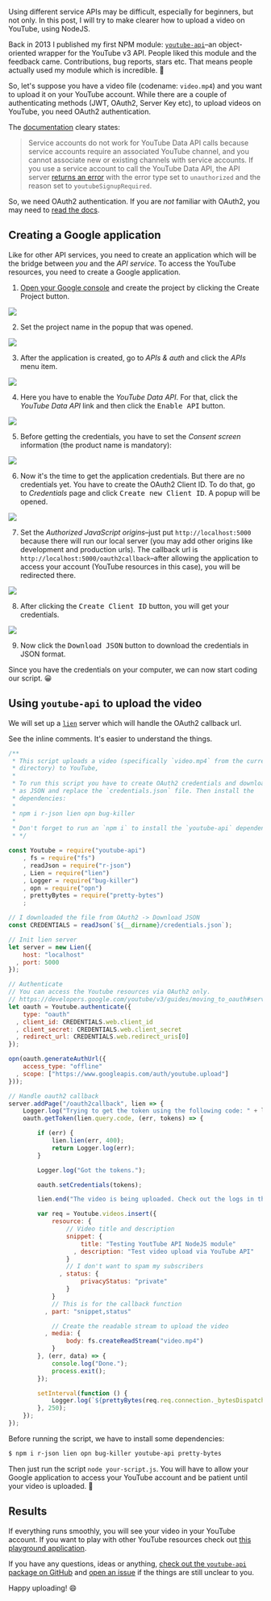 Using different service APIs may be difficult, especially for beginners, but not only. In this post, I will try to make clearer how to upload a video on YouTube, using NodeJS.

Back in 2013 I published my first NPM module: [`youtube-api`](https://github.com/IonicaBizau/youtube-api)–an object-oriented wrapper for the YouTube v3 API. People liked this module and the feedback came. Contributions, bug reports, stars etc. That means people actually used my module which is incredible. :dizzy:

So, let's suppose you have a video file (codename: `video.mp4`) and you want to upload it on your YouTube account. While there are a couple of authenticating methods (JWT, OAuth2, Server Key etc), to upload videos on YouTube, you need OAuth2 authentication.

The [documentation](https://developers.google.com/youtube/v3/guides/moving_to_oauth#service_accounts) cleary states:

> Service accounts do not work for YouTube Data API calls because service accounts require an associated YouTube channel, and you cannot associate new or existing channels with service accounts. If you use a service account to call the YouTube Data API, the API server [returns an error](https://developers.google.com/youtube/v3/docs/errors#youtube.api.RequestContextError-unauthorized-youtubeSignupRequired) with the error type set to `unauthorized` and the reason set to `youtubeSignupRequired`.

So, we need OAuth2 authentication. If you are *not* familiar with OAuth2, you may need to [read the docs](https://developers.google.com/identity/protocols/OAuth2).

## Creating a Google application

Like for other API services, you need to create an application which will be the bridge between *you* and the *API service*. To access the YouTube resources, you need to create a Google application.

 1. [Open your Google console](https://console.developers.google.com/project) and create the project by clicking the <btn>Create Project</kbd> button.

   ![](http://i.imgur.com/fq1MKr1.png)

 2. Set the project name in the popup that was opened.

   ![](http://i.imgur.com/AU3QU2j.png)

 3. After the application is created, go to *APIs & auth* and click the *APIs* menu item.

   ![](http://i.imgur.com/EyviJbV.png)

 4. Here you have to enable the *YouTube Data API*. For that, click the *YouTube Data API* link and then click the <kbd>Enable API</kbd> button.

   ![](http://i.imgur.com/jNBz7qr.png)

 5. Before getting the credentials, you have to set the *Consent screen* information (the product name is mandatory):

   ![](http://i.imgur.com/4iG7TJT.png)

 6. Now it's the time to get the application credentials. But there are no credentials yet. You have to create the OAuth2 Client ID. To do that, go to *Credentials* page and click <kbd>Create new Client ID</kbd>. A popup will be opened.

   ![](http://i.imgur.com/1BYE168.png)

 7. Set the *Authorized JavaScript origins*–just put `http://localhost:5000` because there will run our local server (you may add other origins like development and production urls). The callback url is `http://localhost:5000/oauth2callback`–after allowing the application to access your account (YouTube resources in this case), you will be redirected there.

   ![](http://i.imgur.com/Wc9bPtw.png)

 8. After clicking the <kbd>Create Client ID</kbd> button, you will get your credentials.

   ![](http://i.imgur.com/3clxASP.png)

 9. Now click the <kbd>Download JSON</kbd> button to download the credentials in JSON format.

Since you have the credentials on your computer, we can now start coding our script. :grinning:

## Using `youtube-api` to upload the video

We will set up a [`lien`](https://github.com/LienJS/Lien) server which will handle the OAuth2 callback url.

See the inline comments. It's easier to understand the things.

```js
/**
 * This script uploads a video (specifically `video.mp4` from the current
 * directory) to YouTube,
 *
 * To run this script you have to create OAuth2 credentials and download them
 * as JSON and replace the `credentials.json` file. Then install the
 * dependencies:
 *
 * npm i r-json lien opn bug-killer
 *
 * Don't forget to run an `npm i` to install the `youtube-api` dependencies.
 * */

const Youtube = require("youtube-api")
    , fs = require("fs")
    , readJson = require("r-json")
    , Lien = require("lien")
    , Logger = require("bug-killer")
    , opn = require("opn")
    , prettyBytes = require("pretty-bytes")
    ;

// I downloaded the file from OAuth2 -> Download JSON
const CREDENTIALS = readJson(`${__dirname}/credentials.json`);

// Init lien server
let server = new Lien({
    host: "localhost"
  , port: 5000
});

// Authenticate
// You can access the Youtube resources via OAuth2 only.
// https://developers.google.com/youtube/v3/guides/moving_to_oauth#service_accounts
let oauth = Youtube.authenticate({
    type: "oauth"
  , client_id: CREDENTIALS.web.client_id
  , client_secret: CREDENTIALS.web.client_secret
  , redirect_url: CREDENTIALS.web.redirect_uris[0]
});

opn(oauth.generateAuthUrl({
    access_type: "offline"
  , scope: ["https://www.googleapis.com/auth/youtube.upload"]
}));

// Handle oauth2 callback
server.addPage("/oauth2callback", lien => {
    Logger.log("Trying to get the token using the following code: " + lien.query.code);
    oauth.getToken(lien.query.code, (err, tokens) => {

        if (err) {
            lien.lien(err, 400);
            return Logger.log(err);
        }

        Logger.log("Got the tokens.");

        oauth.setCredentials(tokens);

        lien.end("The video is being uploaded. Check out the logs in the terminal.");

        var req = Youtube.videos.insert({
            resource: {
                // Video title and description
                snippet: {
                    title: "Testing YoutTube API NodeJS module"
                  , description: "Test video upload via YouTube API"
                }
                // I don't want to spam my subscribers
              , status: {
                    privacyStatus: "private"
                }
            }
            // This is for the callback function
          , part: "snippet,status"

            // Create the readable stream to upload the video
          , media: {
                body: fs.createReadStream("video.mp4")
            }
        }, (err, data) => {
            console.log("Done.");
            process.exit();
        });

        setInterval(function () {
            Logger.log(`${prettyBytes(req.req.connection._bytesDispatched)} bytes uploaded.`);
        }, 250);
    });
});
```

Before running the script, we have to install some dependencies:


```sh
$ npm i r-json lien opn bug-killer youtube-api pretty-bytes
```

Then just run the script `node your-script.js`. You will have to allow your Google application to access your YouTube account and be patient until your video is uploaded. :tada:

## Results

If everything runs smoothly, you will see your video in your YouTube account. If you want to play with other YouTube resources check out [this playground application](https://github.com/IonicaBizau/test-youtube-api).

If you have any questions, ideas or anything, [check out the `youtube-api` package on GitHub](https://github.com/IonicaBizau/youtube-api) and [open an issue](https://github.com/IonicaBizau/youtube-api) if the things are still unclear to you.

Happy uploading! :smile:
